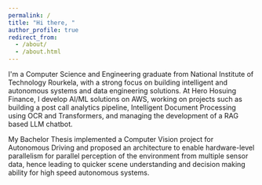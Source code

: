 ```yaml
---
permalink: /
title: "Hi there, "
author_profile: true
redirect_from: 
  - /about/
  - /about.html
---
```


I'm a Computer Science and Engineering graduate from National Institute of Technology Rourkela, with a strong focus on building intelligent and autonomous systems and data engineering solutions. At Hero Hosuing Finance, I develop AI/ML solutions on AWS, working on projects such as building a post call analytics pipeline, Intelligent Document Processing using OCR and Transformers, and managing the development of a RAG based LLM chatbot. 

My Bachelor Thesis implemented a Computer Vision project for Autonomous Driving and proposed an architecture to enable hardware-level parallelism for parallel perception of the environment from multiple sensor data, hence leading to quicker scene understanding and decision making ability for high speed autonomous systems. 

